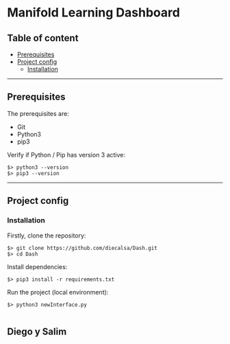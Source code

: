 # Manifold Learning Dashboard


## Table of content

- [Prerequisites](#prerequisites)
- [Project config](#project-config)
  - [Installation](#installation)

----

## Prerequisites

The prerequisites are:

- Git
- Python3
- pip3

Verify if Python / Pip has version 3 active:

```
$> python3 --version
$> pip3 --version
```

----

## Project config



### **Installation**

Firstly, clone the repository:
```
$> git clone https://github.com/diecalsa/Dash.git
$> cd Dash
```

Install dependencies:
```
$> pip3 install -r requirements.txt
```

Run the project (local environment):
```
$> python3 newInterface.py
```

```
```


## Diego y Salim
